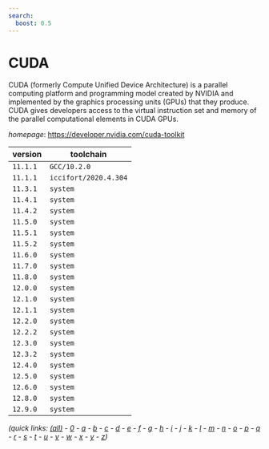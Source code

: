 ```yaml
---
search:
  boost: 0.5
---
```

# CUDA

CUDA (formerly Compute Unified Device Architecture) is a parallel  computing platform and programming model created by NVIDIA and implemented by the  graphics processing units (GPUs) that they produce. CUDA gives developers access  to the virtual instruction set and memory of the parallel computational elements in CUDA GPUs.

*homepage*: <https://developer.nvidia.com/cuda-toolkit>

version | toolchain
--------|----------
``11.1.1`` | ``GCC/10.2.0``
``11.1.1`` | ``iccifort/2020.4.304``
``11.3.1`` | ``system``
``11.4.1`` | ``system``
``11.4.2`` | ``system``
``11.5.0`` | ``system``
``11.5.1`` | ``system``
``11.5.2`` | ``system``
``11.6.0`` | ``system``
``11.7.0`` | ``system``
``11.8.0`` | ``system``
``12.0.0`` | ``system``
``12.1.0`` | ``system``
``12.1.1`` | ``system``
``12.2.0`` | ``system``
``12.2.2`` | ``system``
``12.3.0`` | ``system``
``12.3.2`` | ``system``
``12.4.0`` | ``system``
``12.5.0`` | ``system``
``12.6.0`` | ``system``
``12.8.0`` | ``system``
``12.9.0`` | ``system``


*(quick links: [(all)](../index.md) - [0](../0/index.md) - [a](../a/index.md) - [b](../b/index.md) - [c](../c/index.md) - [d](../d/index.md) - [e](../e/index.md) - [f](../f/index.md) - [g](../g/index.md) - [h](../h/index.md) - [i](../i/index.md) - [j](../j/index.md) - [k](../k/index.md) - [l](../l/index.md) - [m](../m/index.md) - [n](../n/index.md) - [o](../o/index.md) - [p](../p/index.md) - [q](../q/index.md) - [r](../r/index.md) - [s](../s/index.md) - [t](../t/index.md) - [u](../u/index.md) - [v](../v/index.md) - [w](../w/index.md) - [x](../x/index.md) - [y](../y/index.md) - [z](../z/index.md))*

